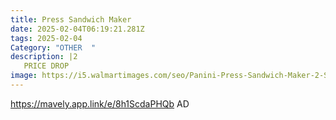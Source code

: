 ```yaml
---
title: Press Sandwich Maker
date: 2025-02-04T06:19:21.281Z
tags: 2025-02-04
Category: "OTHER  "
description: |2
   PRICE DROP
image: https://i5.walmartimages.com/seo/Panini-Press-Sandwich-Maker-2-Slice-Stainless-Steel-Grill-Non-Stick-Maker-Removable-Drip-Tray-Any-Thickness-Sandwich-Burgers-Steak_f7c0a435-f9e0-4b4e-a6a5-0dda73670b86.fafa0c511d131ff6b568b762423f0f2b.jpeg?odnHeight=2000&odnWidth=2000&odnBg=FFFFFF
---
```

https://mavely.app.link/e/8h1ScdaPHQb   AD